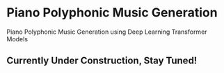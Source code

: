 # Piano Polyphonic Music Generation
Piano Polyphonic Music Generation using Deep Learning Transformer Models
## Currently Under Construction, Stay Tuned!
